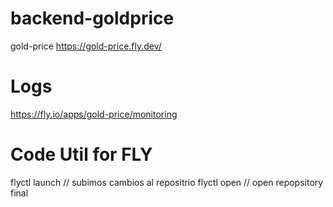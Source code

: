 # backend-goldprice

gold-price
https://gold-price.fly.dev/
# Logs
https://fly.io/apps/gold-price/monitoring

# Code Util for FLY
flyctl launch // subimos cambios al repositrio
flyctl open // open repopsitory final
